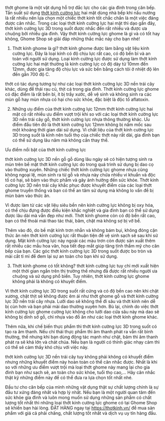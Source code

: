 thớt ghome là một vật dụng hỗ trợ đắc lực cho các gia đình trong căn bếp. Tần suất sử dụng <a href="https://thotkinh.vn/thot-kinh-cuong-luc/">thớt kính cường lực</a> hai mặt dùng nhà bếp khi nấu nướng là rất nhiều nên lựa chọn một chiếc thớt kính tốt chắc chắn là một việc đáng được cân nhắc. Trong các loại thớt kính cường lực hai mặt thì dạo gần đây, thớt kính cường lực 3D trong suốt được nhắc đến rất nhiều và được ưa chuộng bởi nhiều gia đình. Vậy thớt kính cường lực ghome là gì và có tốt hay không, Ghome Shop sẽ giải đáp những thắc mắc này cho bạn nhé!

1. Thớt kính ghome là gì?
thớt kính ghome được làm bằng vật liệu kính cường lực. Đây là loại kính có độ chịu lực rất cao, có độ bền bỉ và an toàn với người sử dụng. Loại kính cường lực được sử dụng làm thớt kính cường lực hai mặt thường là kính cường lực có độ dày từ 10mm đến 12mm, được gia tăng độ chịu lực và sức bền bằng cách tôi ở nhiệt độ lên đến gần 700 độ C.

thớt có tác dụng tương tự như các loại thớt kính cường lực 3D nền trái cây khác, dùng để thái rau củ, thịt cá trong gia đình. Thớt kính cường lực ghome có đặc điểm là rất bền bỉ, ít bị trầy xước, dễ vệ sinh và không sinh ra các mùn gỗ hay mùn nhựa có hại cho sức khỏe, đặc biệt là độc tố aflatoxin.

2. Những ưu điểm của thớt kính cường lực 12mm
thớt kính cường lực hai mặt có rất nhiều ưu điểm vượt trội khi so với các loại thớt kính cường lực 3D nền trái cây gỗ, thớt kính cường lực nhựa thông thường khác. Ưu điểm đầu tiên đó là thớt kính cường lực 12mm không bị nấm mốc sau một khoảng thời gian dài sử dụng. Vì chất liệu của thớt kính cường lực 3D trong suốt là kính nên tuổi thọ của chiếc thớt này rất dài, gia đình bạn có thể sử dụng lâu năm mà không cần thay thế.

Ưu điểm nổi bật của thớt kính cường lực

thớt kính cường lực 3D nền gỗ gỗ dùng lâu ngày sẽ có hiện tượng sinh ra mùn trên bề mặt thớt kính cường lực do trong quá trình sử dụng bị dao cọ vào thường xuyên. Những chiếc thớt kính cường lực ghome nhựa cũng không ngoại lệ, mùn sinh ra từ gỗ và nhựa này chứa nhiều vi khuẩn và độc tố có hại, sẽ bám vào thực phẩm và gây ảnh hưởng đến sức khỏe. Thớt kính cường lực 3D nền trái cây khắc phục được khuyết điểm của các loại thớt ghome truyền thống và bạn có thể an tâm sử dụng mà không lo vấn đề bị mùn bám vào thức ăn.

Vì được làm từ các vật liệu siêu bền nên kính cường lực không bị oxy hóa, có thể chịu đựng được điều kiện khắc nghiệt và gia đình bạn có thể sử dụng được lâu dài mà vẫn đẹp như mới. Thớt kính ghome còn có độ bền rất cao, bạn có thể thoải mái thao tác thái, băm, chặt mà không sợ bị vỡ bể.

Thêm vào đó, do bề mặt kính trơn nhẵn và không bám bụi, không đóng cặn thức ăn nên thớt kính cường lực rất thuận tiện để vệ sinh sạch sẽ sau khi sử dụng. Mặt kính cường lực này ngoài các màu trơn còn được sản xuất thêm rất nhiều các mẫu hoa văn, họa tiết đẹp mắt giúp tăng tính thẩm mỹ cho căn bếp của bạn. Các góc thớt kính cường lực 3D trong suốt được bo tròn và mài cắt tỉ mỉ để đem lại sự an toàn cho bạn khi sử dụng.

3. Thớt kính ghome có tốt không?
thớt kính cường lực tuy chỉ mới xuất hiện một thời gian ngắn trên thị trường thế nhưng đã được rất nhiều người ưa chuộng và sử dụng phổ biến. Tuy nhiên, thớt kính cường lực ghome không phải là không có khuyết điểm.

Vì thớt kính cường lực 3D trong suốt rất cứng và có độ bền cao nên khi chặt xương, chặt thịt sẽ không được êm ái như thớt ghome gỗ và thớt kính cường lực 3D nền trái cây nhựa. Lưỡi dao sẽ không thể đi sâu và thớt kính nên dễ bị cùn hơn và bạn phải mài dao thường xuyên hơn. Bù lại, chính do việc thớt kính cường lực ghome cường lực không cho lưỡi dao cứa sâu này mà dao sẽ không bị dính sớ gỗ, chỉ nhựa vào đồ ăn như các loại thớt kính ghome khác.

Thêm nữa, khi chế biến thực phẩm thì thớt kính cường lực 3D trong suốt có tạo ra âm thanh. Nếu chỉ thái thực phẩm thì âm thanh phát ra vẫn rất bình thường, thế nhưng khi bạn dùng động tác mạnh như chặt, băm thì âm thanh phát ra sẽ khá lớn và chát chúa. Nếu bạn là người có thính giác nhạy cảm thì có thể sẽ cảm thấy khó chịu với việc này.

thớt kính cường lực 3D nền trái cây tuy không phải không có khuyết điểm nhưng những khuyết điểm này hoàn toàn có thể cân nhắc được. Nhất là khi so với những ưu điểm vượt trội mà loại thớt ghome này mang lại cho gia đình bạn như sạch sẽ, an toàn cho sức khỏe, tuổi thọ cao,… Hãy cân nhắc thật kỹ những điểm này để có thể đưa ra lựa chọn tốt nhất nhé.

Đầu tư cho căn bếp của mình những vật dụng thật sự chất lượng chính là sự đầu tư xứng đáng nhất và hợp lý nhất. Nếu bạn là một người quan tâm đến sức khỏe gia đình và luôn mong muốn sử dụng những sản phẩm có chất lượng tốt nhất thì những loại thớt kính cường lực ghome có tại Ghome Shop sẽ khiến bạn hài lòng. ĐẶT HÀNG ngay tại https://thotkinh.vn/ để mua sản phẩm với giá cả phải chăng, chất lượng tốt nhất và dịch vụ uy tín hàng đầu.
